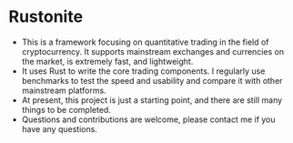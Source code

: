 # Rustonite
- This is a framework focusing on quantitative trading in the field of cryptocurrency. It supports mainstream exchanges and currencies on the market, is extremely fast, and lightweight.
- It uses Rust to write the core trading components. I regularly use benchmarks to test the speed and usability and compare it with other mainstream platforms.
- At present, this project is just a starting point, and there are still many things to be completed.
- Questions and contributions are welcome, please contact me if you have any questions.
